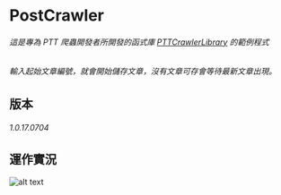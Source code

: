 # PostCrawler

###### 這是專為 PTT 爬蟲開發者所開發的函式庫 [PTTCrawlerLibrary](https://github.com/Truth0906/PTTCrawlerLibrary) 的範例程式
###### 輸入起始文章編號，就會開始儲存文章，沒有文章可存會等待最新文章出現。

版本
-------------------
###### 1.0.17.0704

運作實況
-------------------
![alt text](http://i.imgur.com/WFNjiDK.png)


